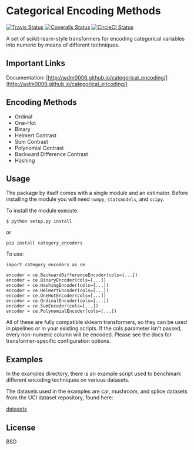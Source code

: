 Categorical Encoding Methods
============================

[![Travis Status](https://travis-ci.org/wdm0006/categorical_encoding.svg?branch=master)](https://travis-ci.org/wdm0006/categorical_encoding)
[![Coveralls Status](https://coveralls.io/repos/wdm0006/categorical_encoding/badge.svg?branch=master&service=github)](https://coveralls.io/r/wdm0006/categorical_encoding)
[![CircleCI Status](https://circleci.com/gh/wdm0006/categorical_encoding.svg?style=shield&circle-token=:circle-token)](https://circleci.com/gh/wdm0006/categorical_encoding/tree/master)

A set of scikit-learn-style transformers for encoding categorical 
variables into numeric by means of different techniques.

Important Links
---------------

Documentation: [http://wdm0006.github.io/categorical_encoding/](http://wdm0006.github.io/categorical_encoding/)

Encoding Methods
----------------

 * Ordinal
 * One-Hot
 * Binary
 * Helmert Contrast
 * Sum Contrast
 * Polynomial Contrast
 * Backward Difference Contrast
 * Hashing

Usage
-----

The package by itself comes with a single module and an estimator. Before
installing the module you will need `numpy`, `statsmodels`, and `scipy`.

To install the module execute:
```shell
$ python setup.py install
```

or 

```
pip install category_encoders
```
    
To use:

    import category_encoders as ce
    
    encoder = ce.BackwardDifferenceEncoder(cols=[...])
    encoder = ce.BinaryEncoder(cols=[...])
    encoder = ce.HashingEncoder(cols=[...])
    encoder = ce.HelmertEncoder(cols=[...])
    encoder = ce.OneHotEncoder(cols=[...])
    encoder = ce.OrdinalEncoder(cols=[...])
    encoder = ce.SumEncoder(cols=[...])
    encoder = ce.PolynomialEncoder(cols=[...])

All of these are fully compatible sklearn transformers, so they can be used in pipelines or in your existing scripts. If 
the cols parameter isn't passed, every non-numeric column will be encoded. Please see the 
docs for transformer-specific configuration options.

Examples
--------

In the examples directory, there is an example script used to benchmark
different encoding techniques on various datasets.

The datasets used in the examples are car, mushroom, and splice datasets 
from the UCI dataset repository, found here:

[datasets](https://archive.ics.uci.edu/ml/datasets)

License
-------

BSD